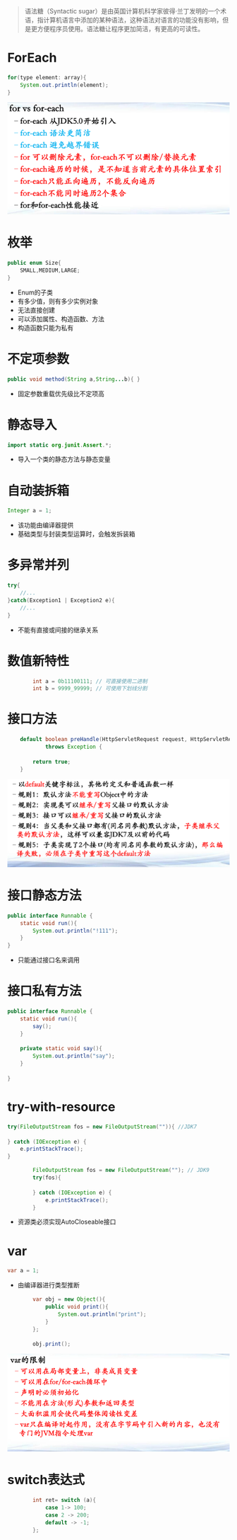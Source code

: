 >语法糖（Syntactic sugar）是由英国计算机科学家彼得·兰丁发明的一个术语，指计算机语言中添加的某种语法，这种语法对语言的功能没有影响，但是更方便程序员使用。语法糖让程序更加简洁，有更高的可读性。

# ForEach

```java
for(type element: array){
    System.out.println(element);
}
```

![批注 2019-10-20 163312](/assets/批注%202019-10-20%20163312.png)

# 枚举

```java
public enum Size{
    SMALL,MEDIUM,LARGE;
}
```

- Enum的子类
- 有多少值，则有多少实例对象
- 无法直接创建
- 可以添加属性、构造函数、方法
- 构造函数只能为私有

# 不定项参数

```java
public void method(String a,String...b){ }
```

- 固定参数重载优先级比不定项高

# 静态导入

```java
import static org.junit.Assert.*;
```

- 导入一个类的静态方法与静态变量

# 自动装拆箱

```java
Integer a = 1;
```

- 该功能由编译器提供
- 基础类型与封装类型运算时，会触发拆装箱

# 多异常并列

```java
try{
    //...
}catch(Exception1 | Exception2 e){
    //...
}
```

- 不能有直接或间接的继承关系

# 数值新特性

```java
        int a = 0b11100111; // 可直接使用二进制
        int b = 9999_99999; // 可使用下划线分割
```

# 接口方法

```java
	default boolean preHandle(HttpServletRequest request, HttpServletResponse response, Object handler)
			throws Exception {

		return true;
	}
```

![批注 2019-10-20 194253](/assets/批注%202019-10-20%20194253.png)

# 接口静态方法

```java
public interface Runnable {
    static void run(){
        System.out.println("!111");
    }
}
```

- 只能通过接口名来调用

# 接口私有方法

```java
public interface Runnable {
    static void run(){
        say();
    }
    
    private static void say(){
        System.out.println("say");
    }
        
}
```

# try-with-resource

```java
try(FileOutputStream fos = new FileOutputStream("")){ //JDK7
            
} catch (IOException e) {
    e.printStackTrace();
}
```

```java
        FileOutputStream fos = new FileOutputStream(""); // JDK9
        try(fos){

        } catch (IOException e) {
            e.printStackTrace();
        }
```

- 资源类必须实现AutoCloseable接口

# var

```java
var a = 1;
```

- 由编译器进行类型推断

```java
        var obj = new Object(){
            public void print(){
                System.out.println("print");
            }
        };
        
        obj.print();
```

![批注 2019-10-22 204413](/assets/批注%202019-10-22%20204413.png)


# switch表达式

```java
        int ret= switch (a){
            case 1-> 100;
            case 2 -> 200;
            default -> -1;
        };
```


